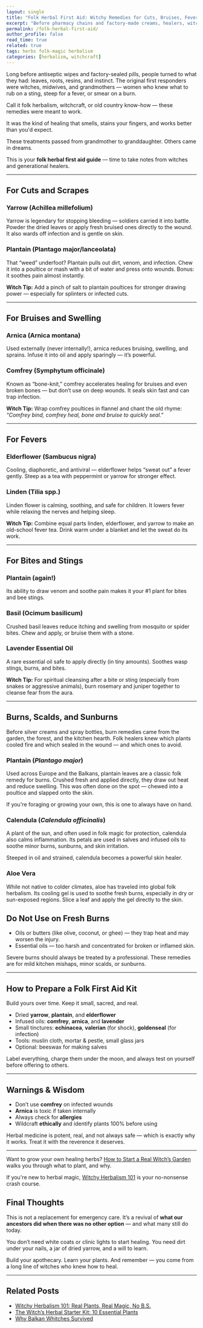 ```yaml
---
layout: single
title: "Folk Herbal First Aid: Witchy Remedies for Cuts, Bruises, Fevers, and Bites"
excerpt: "Before pharmacy chains and factory-made creams, healers, witches, and grandmothers had their own herbal first aid kits. Learn which plants to reach for when the body breaks, bleeds, burns, or boils — and how to use them with confidence and respect."
permalink: /folk-herbal-first-aid/
author_profile: false
read_time: true
related: true
tags: herbs folk-magic herbalism
categories: [herbalism, witchcraft]
---
```


Long before antiseptic wipes and factory-sealed pills, people turned to what they had: leaves, roots, resins, and instinct. The original first responders were witches, midwives, and grandmothers — women who knew what to rub on a sting, steep for a fever, or smear on a burn. 

Call it folk herbalism, witchcraft, or old country know-how — these remedies were meant to work. 

It was the kind of healing that smells, stains your fingers, and works better than you'd expect.

These treatments passed from grandmother to granddaughter. Others came in dreams.

This is your **folk herbal first aid guide** — time to take notes from witches and generational healers. 

---

## For Cuts and Scrapes

### Yarrow (Achillea millefolium)  
Yarrow is legendary for stopping bleeding — soldiers carried it into battle. Powder the dried leaves or apply fresh bruised ones directly to the wound. It also wards off infection and is gentle on skin.

### Plantain (Plantago major/lanceolata)  
That “weed” underfoot? Plantain pulls out dirt, venom, and infection. Chew it into a poultice or mash with a bit of water and press onto wounds. Bonus: it soothes pain almost instantly.

**Witch Tip:** Add a pinch of salt to plantain poultices for stronger drawing power — especially for splinters or infected cuts.

---

## For Bruises and Swelling

### Arnica (Arnica montana)  
Used externally (never internally!), arnica reduces bruising, swelling, and sprains. Infuse it into oil and apply sparingly — it’s powerful.

### Comfrey (Symphytum officinale)  
Known as “bone-knit,” comfrey accelerates healing for bruises and even broken bones — but don’t use on deep wounds. It seals skin fast and can trap infection.

**Witch Tip:** Wrap comfrey poultices in flannel and chant the old rhyme: *“Comfrey bind, comfrey heal, bone and bruise to quickly seal.”*

---

## For Fevers

### Elderflower (Sambucus nigra)  
Cooling, diaphoretic, and antiviral — elderflower helps “sweat out” a fever gently. Steep as a tea with peppermint or yarrow for stronger effect.

### Linden (Tilia spp.)  
Linden flower is calming, soothing, and safe for children. It lowers fever while relaxing the nerves and helping sleep.

**Witch Tip:** Combine equal parts linden, elderflower, and yarrow to make an old-school fever tea. Drink warm under a blanket and let the sweat do its work.

---

## For Bites and Stings

### Plantain (again!)  
Its ability to draw venom and soothe pain makes it your #1 plant for bites and bee stings.

### Basil (Ocimum basilicum)  
Crushed basil leaves reduce itching and swelling from mosquito or spider bites. Chew and apply, or bruise them with a stone.

### Lavender Essential Oil  
A rare essential oil safe to apply directly (in tiny amounts). Soothes wasp stings, burns, and bites.

**Witch Tip:** For spiritual cleansing after a bite or sting (especially from snakes or aggressive animals), burn rosemary and juniper together to cleanse fear from the aura.

---
## Burns, Scalds, and Sunburns

Before silver creams and spray bottles, burn remedies came from the garden, the forest, and the kitchen hearth. Folk healers knew which plants cooled fire and which sealed in the wound — and which ones to avoid.

### Plantain (*Plantago major*) 

Used across Europe and the Balkans, plantain leaves are a classic folk remedy for burns. Crushed fresh and applied directly, they draw out heat and reduce swelling. This was often done on the spot — chewed into a poultice and slapped onto the skin.

If you're foraging or growing your own, this is one to always have on hand.

### Calendula (*Calendula officinalis*)

A plant of the sun, and often used in folk magic for protection, calendula also calms inflammation. Its petals are used in salves and infused oils to soothe minor burns, sunburns, and skin irritation.

Steeped in oil and strained, calendula becomes a powerful skin healer.

### Aloe Vera

While not native to colder climates, aloe has traveled into global folk herbalism. Its cooling gel is used to soothe fresh burns, especially in dry or sun-exposed regions. Slice a leaf and apply the gel directly to the skin.

## Do Not Use on Fresh Burns

- Oils or butters (like olive, coconut, or ghee) — they trap heat and may worsen the injury.
- Essential oils — too harsh and concentrated for broken or inflamed skin.

Severe burns should always be treated by a professional. These remedies are for mild kitchen mishaps, minor scalds, or sunburns.

---

## How to Prepare a Folk First Aid Kit

Build yours over time. Keep it small, sacred, and real.

- Dried **yarrow**, **plantain**, and **elderflower**
- Infused oils: **comfrey**, **arnica**, and **lavender**
- Small tinctures: **echinacea**, **valerian** (for shock), **goldenseal** (for infection)
- Tools: muslin cloth, mortar & pestle, small glass jars
- Optional: beeswax for making salves

Label everything, charge them under the moon, and always test on yourself before offering to others.

---

##  Warnings & Wisdom

- Don’t use **comfrey** on infected wounds  
- **Arnica** is toxic if taken internally  
- Always check for **allergies**  
- Wildcraft **ethically** and identify plants 100% before using

Herbal medicine is potent, real, and not always safe — which is exactly why it works. Treat it with the reverence it deserves.

---
Want to grow your own healing herbs? [How to Start a Real Witch’s Garden](/witch-garden) walks you through what to plant, and why.

If you're new to herbal magic, [Witchy Herbalism 101](/witchy-herbalism-101) is your no-nonsense crash course.

## Final Thoughts

This is not a replacement for emergency care. It’s a revival of **what our ancestors did when there was no other option** — and what many still do today.

You don’t need white coats or clinic lights to start healing. You need dirt under your nails, a jar of dried yarrow, and a will to learn.

Build your apothecary. Learn your plants. And remember — you come from a long line of witches who knew how to heal.

---

## Related Posts

- [Witchy Herbalism 101: Real Plants, Real Magic, No B.S.](/witchy-herbalism-101)
- [The Witch’s Herbal Starter Kit: 10 Essential Plants](/herbal-starter-kit)
- [Why Balkan Whitches Survived](/balkan-witches/)
